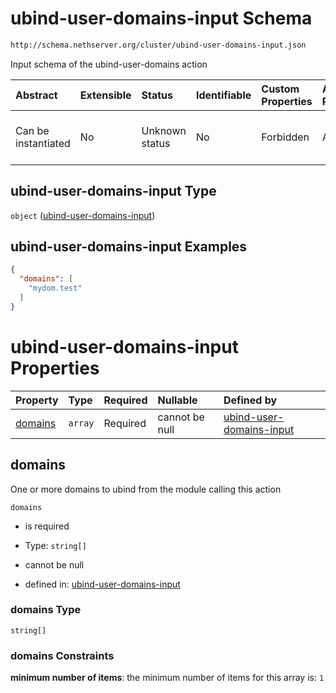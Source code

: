 # ubind-user-domains-input Schema

```txt
http://schema.nethserver.org/cluster/ubind-user-domains-input.json
```

Input schema of the ubind-user-domains action

| Abstract            | Extensible | Status         | Identifiable | Custom Properties | Additional Properties | Access Restrictions | Defined In                                                                                    |
| :------------------ | :--------- | :------------- | :----------- | :---------------- | :-------------------- | :------------------ | :-------------------------------------------------------------------------------------------- |
| Can be instantiated | No         | Unknown status | No           | Forbidden         | Allowed               | none                | [ubind-user-domains-input.json](cluster/ubind-user-domains-input.json "open original schema") |

## ubind-user-domains-input Type

`object` ([ubind-user-domains-input](ubind-user-domains-input.md))

## ubind-user-domains-input Examples

```json
{
  "domains": [
    "mydom.test"
  ]
}
```

# ubind-user-domains-input Properties

| Property            | Type    | Required | Nullable       | Defined by                                                                                                                                                          |
| :------------------ | :------ | :------- | :------------- | :------------------------------------------------------------------------------------------------------------------------------------------------------------------ |
| [domains](#domains) | `array` | Required | cannot be null | [ubind-user-domains-input](ubind-user-domains-input-properties-domains.md "http://schema.nethserver.org/cluster/ubind-user-domains-input.json#/properties/domains") |

## domains

One or more domains to ubind from the module calling this action

`domains`

*   is required

*   Type: `string[]`

*   cannot be null

*   defined in: [ubind-user-domains-input](ubind-user-domains-input-properties-domains.md "http://schema.nethserver.org/cluster/ubind-user-domains-input.json#/properties/domains")

### domains Type

`string[]`

### domains Constraints

**minimum number of items**: the minimum number of items for this array is: `1`
